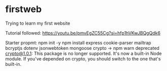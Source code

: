 # firstweb
Trying to learn my first website 

Tutorial followed: https://youtu.be/pmvEgZC55Cg?si=hfp1hVKwJBQgQdk6

Starter propmt:
npm init -y
npm install express cookie-parser mailtrap bcryptjs dotenv jsonwebtoken mongoose crypto
    -> npm warn deprecated crypto@1.0.1: This package is no longer supported. It's now a built-in Node module. If you've depended on crypto, you should switch to the one that's built-in.